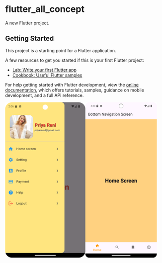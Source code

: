 # flutter_all_concept

A new Flutter project.

## Getting Started

This project is a starting point for a Flutter application.

A few resources to get you started if this is your first Flutter project:

- [Lab: Write your first Flutter app](https://docs.flutter.dev/get-started/codelab)
- [Cookbook: Useful Flutter samples](https://docs.flutter.dev/cookbook)

For help getting started with Flutter development, view the
[online documentation](https://docs.flutter.dev/), which offers tutorials,
samples, guidance on mobile development, and a full API reference.

<div style="display: flex;">
    <img src="https://github.com/rahulkumardev24/flutter_all_widgets/blob/master/Screenshot_20241114_020622.png" height="500" />
    <img src="https://github.com/rahulkumardev24/flutter_all_widgets/blob/master/Screenshot_20241114_163341.png" height="500" />
</div>
